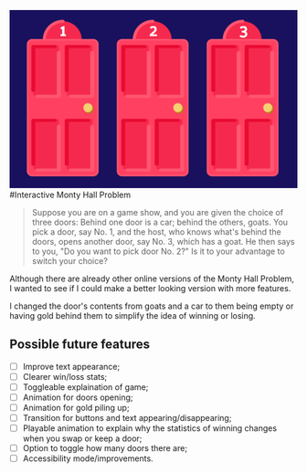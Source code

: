 ![Screenshot](/screenshot.png)
#Interactive Monty Hall Problem

>Suppose you are on a game show, and you are given the choice of three doors: Behind one door is a car; behind the others, goats. You pick a door, say No. 1, and the host, who knows what's behind the doors, opens another door, say No. 3, which has a goat. He then says to you, "Do you want to pick door No. 2?" Is it to your advantage to switch your choice?

Although there are already other online versions of the Monty Hall Problem, I wanted to see if I could make a better looking version with more features.

I changed the door's contents from goats and a car to them being empty or having gold behind them to simplify the idea of winning or losing.

## Possible future features

- [ ] Improve text appearance;
- [ ] Clearer win/loss stats;
- [ ] Toggleable explaination of game;
- [ ] Animation for doors opening;
- [ ] Animation for gold piling up;
- [ ] Transition for buttons and text appearing/disappearing;
- [ ] Playable animation to explain why the statistics of winning changes when you swap or keep a door;
- [ ] Option to toggle how many doors there are;
- [ ] Accessibility mode/improvements.